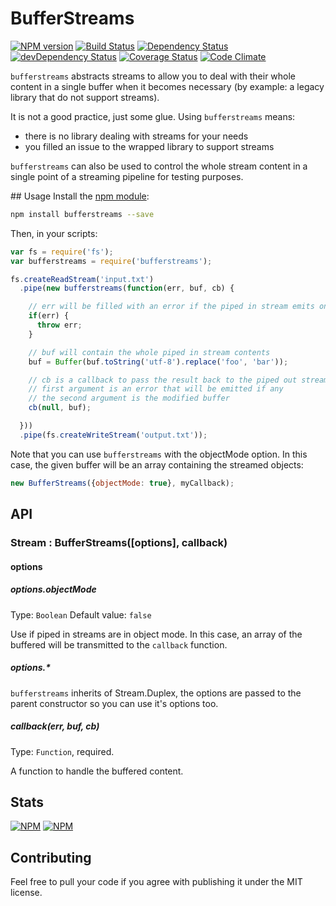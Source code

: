 # BufferStreams

[![NPM version](https://img.shields.io/npm/v/bufferstreams.svg)](https://www.npmjs.com/package/bufferstreams)
[![Build Status](https://travis-ci.org/nfroidure/BufferStreams.svg?branch=master)](https://travis-ci.org/nfroidure/BufferStreams)
[![Dependency Status](https://img.shields.io/david/nfroidure/bufferstreams.svg?label=deps)](https://david-dm.org/nfroidure/bufferstreams)
[![devDependency Status](https://img.shields.io/david/dev/nfroidure/bufferstreams.svg?label=devDeps)](https://david-dm.org/nfroidure/bufferstreams#info=devDependencies)
[![Coverage Status](https://coveralls.io/repos/nfroidure/BufferStreams/badge.svg?branch=master)](https://coveralls.io/r/nfroidure/BufferStreams?branch=master)
[![Code Climate](https://codeclimate.com/github/nfroidure/BufferStreams/badges/gpa.svg)](https://codeclimate.com/github/nfroidure/BufferStreams)

`bufferstreams` abstracts streams to allow you to deal with their whole content
 in a single buffer when it becomes necessary (by example: a legacy library that
 do not support streams).

It is not a good practice, just some glue. Using `bufferstreams` means:
* there is no library dealing with streams for your needs
* you filled an issue to the wrapped library to support streams

`bufferstreams` can also be used to control the whole stream content in a single
 point of a streaming pipeline for testing purposes.

## Usage
Install the [npm module](https://npmjs.org/package/bufferstreams):
```sh
npm install bufferstreams --save
```
Then, in your scripts:
```js
var fs = require('fs');
var bufferstreams = require('bufferstreams');

fs.createReadStream('input.txt')
  .pipe(new bufferstreams(function(err, buf, cb) {

    // err will be filled with an error if the piped in stream emits one.
    if(err) {
      throw err;
    }

    // buf will contain the whole piped in stream contents
    buf = Buffer(buf.toString('utf-8').replace('foo', 'bar'));

    // cb is a callback to pass the result back to the piped out stream
    // first argument is an error that will be emitted if any
    // the second argument is the modified buffer
    cb(null, buf);

  }))
  .pipe(fs.createWriteStream('output.txt'));
```

Note that you can use `bufferstreams` with the objectMode option. In this case,
 the given buffer will be an array containing the streamed objects:
```js
new BufferStreams({objectMode: true}, myCallback);
```

## API

### Stream : BufferStreams([options], callback)

#### options

##### options.objectMode
Type: `Boolean`
Default value: `false`

Use if piped in streams are in object mode. In this case, an array of the
 buffered will be transmitted to the `callback` function.

##### options.*

`bufferstreams` inherits of Stream.Duplex, the options are passed to the
 parent constructor so you can use it's options too.

##### callback(err, buf, cb)
Type: `Function`, required.

A function to handle the buffered content.

## Stats

[![NPM](https://nodei.co/npm/bufferstreams.png?downloads=true&stars=true)](https://nodei.co/npm/bufferstreams/)
[![NPM](https://nodei.co/npm-dl/bufferstreams.png)](https://nodei.co/npm/bufferstreams/)

## Contributing
Feel free to pull your code if you agree with publishing it under the MIT license.
